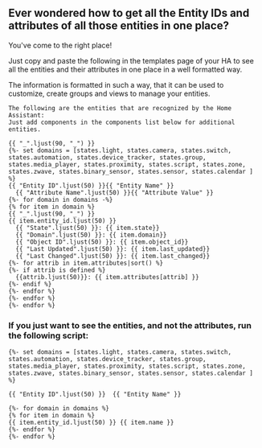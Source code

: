 ## Ever wondered how to get all the Entity IDs and attributes of all those entities in one place? 
You've come to the right place!

Just copy and paste the following in the templates page of your HA to see all the entities and their attributes in one place in a well formatted way.

The information is formatted in such a way, that it can be used to customize, create groups and views to manage your entities.

```
The following are the entities that are recognized by the Home Assistant:
Just add components in the components list below for additional entities.

{{ "_".ljust(90, "_") }}
{%- set domains = [states.light, states.camera, states.switch, states.automation, states.device_tracker, states.group, states.media_player, states.proximity, states.script, states.zone, states.zwave, states.binary_sensor, states.sensor, states.calendar ] %}
{{ "Entity ID".ljust(50) }}{{ "Entity Name" }}
  {{ "Attribute Name".ljust(50) }}{{ "Attribute Value" }}
{%- for domain in domains -%}
{% for item in domain %}
{{ "_".ljust(90, "_") }}
{{ item.entity_id.ljust(50) }}
  {{ "State".ljust(50) }}: {{ item.state}}
  {{ "Domain".ljust(50) }}: {{ item.domain}}
  {{ "Object ID".ljust(50) }}: {{ item.object_id}}
  {{ "Last Updated".ljust(50) }}: {{ item.last_updated}}
  {{ "Last Changed".ljust(50) }}: {{ item.last_changed}}
{%- for attrib in item.attributes|sort() %}
{%- if attrib is defined %} 
  {{attrib.ljust(50)}}: {{ item.attributes[attrib] }} 
{%- endif %}
{%- endfor %}
{%- endfor %}
{%- endfor %}

```
### If you just want to see the entities, and not the attributes, run the following script:

```
{%- set domains = [states.light, states.camera, states.switch, states.automation, states.device_tracker, states.group, states.media_player, states.proximity, states.script, states.zone, states.zwave, states.binary_sensor, states.sensor, states.calendar ] %}

{{ "Entity ID".ljust(50) }}  {{ "Entity Name" }}

{%- for domain in domains %}
{% for item in domain %}
{{ item.entity_id.ljust(50) }} {{ item.name }}
{%- endfor %}
{%- endfor %}
```
